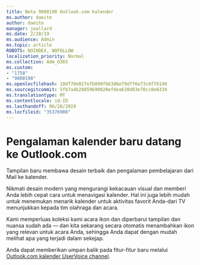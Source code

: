 ```yaml
---
title: Beta 9000198 Outlook.com kalender
ms.author: daeite
author: daeite
manager: joallard
ms.date: 2/28/19
ms.audience: Admin
ms.topic: article
ROBOTS: NOINDEX, NOFOLLOW
localization_priority: Normal
ms.collection: Adm_O365
ms.custom:
- "1758"
- "9000198"
ms.openlocfilehash: 10df70e027efb099f663d6e79dff6e73c6ff6140
ms.sourcegitcommit: 5fb7a4b28859690020efdea630d03e70cc0e6334
ms.translationtype: MT
ms.contentlocale: id-ID
ms.lasthandoff: 06/28/2019
ms.locfileid: "35376908"
---
```

# <a name="new-calendar-experiences-coming-to-outlookcom"></a>Pengalaman kalender baru datang ke Outlook.com

Tampilan baru membawa desain terbaik dan pengalaman pembelajaran dari Mail ke kalender.

Nikmati desain modern yang mengurangi kekacauan visual dan memberi Anda lebih cepat cara untuk menavigasi kalender. Hal ini juga lebih mudah untuk menemukan menarik kalender untuk aktivitas favorit Anda-dari TV menunjukkan kepada tim olahraga dan acara.

Kami memperluas koleksi kami acara ikon dan diperbarui tampilan dan nuansa sudah ada — dan kita sekarang secara otomatis menambahkan ikon yang relevan untuk acara Anda, sehingga Anda dapat dengan mudah melihat apa yang terjadi dalam sekejap.

Anda dapat memberikan umpan balik pada fitur-fitur baru melalui [Outlook.com kalender UserVoice channel](https://outlook.uservoice.com/forums/601444-new-experiences-in-outlook-com?category_id=209197).
